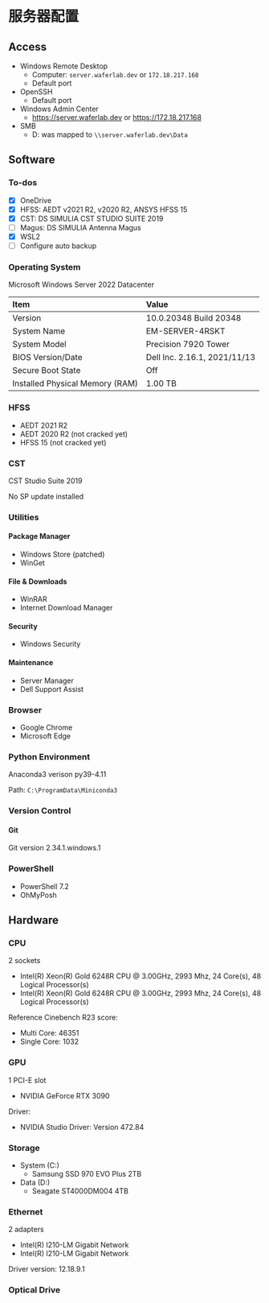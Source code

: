 # 服务器配置

## Access

- Windows Remote Desktop
  - Computer: `server.waferlab.dev` or `172.18.217.168`
  - Default port
- OpenSSH
  - Default port
- Windows Admin Center
  - https://server.waferlab.dev or https://172.18.217.168
- SMB
  - D: was mapped to `\\server.waferlab.dev\Data`

## Software

### To-dos

- [x] OneDrive
- [x] HFSS: AEDT v2021 R2, v2020 R2, ANSYS HFSS 15
- [x] CST: DS SIMULIA CST STUDIO SUITE 2019
- [ ] Magus: DS SIMULIA Antenna Magus
- [x] WSL2
- [ ] Configure auto backup

### Operating System

Microsoft Windows Server 2022 Datacenter

|Item|Value|
|:--|:--|
|Version|10.0.20348 Build 20348|
|System Name|EM-SERVER-4RSKT|
|System Model|Precision 7920 Tower|
|BIOS Version/Date|Dell Inc. 2.16.1, 2021/11/13|
|Secure Boot State|Off|
|Installed Physical Memory (RAM)|1.00 TB|

### HFSS

- AEDT 2021 R2
- AEDT 2020 R2 (not cracked yet)
- HFSS 15 (not cracked yet)

### CST

CST Studio Suite 2019

No SP update installed

### Utilities

#### Package Manager

- Windows Store (patched)
- WinGet

#### File & Downloads

- WinRAR
- Internet Download Manager

#### Security

- Windows Security

#### Maintenance

- Server Manager
- Dell Support Assist

### Browser

- Google Chrome
- Microsoft Edge

### Python Environment

Anaconda3 verison py39-4.11

Path: `C:\ProgramData\Miniconda3`

### Version Control

#### Git

Git version 2.34.1.windows.1

### PowerShell

- PowerShell 7.2
- OhMyPosh

## Hardware

### CPU

2 sockets

- Intel(R) Xeon(R) Gold 6248R CPU @ 3.00GHz, 2993 Mhz, 24 Core(s), 48 Logical Processor(s)
- Intel(R) Xeon(R) Gold 6248R CPU @ 3.00GHz, 2993 Mhz, 24 Core(s), 48 Logical Processor(s)

Reference Cinebench R23 score:

- Multi Core: 46351
- Single Core: 1032

### GPU

1 PCI-E slot

- NVIDIA GeForce RTX 3090

Driver:

- NVIDIA Studio Driver: Version 472.84

### Storage

- System (C:)
  - Samsung SSD 970 EVO Plus 2TB
- Data (D:)
  - Seagate ST4000DM004 4TB

### Ethernet

2 adapters

- Intel(R) I210-LM Gigabit Network
- Intel(R) I210-LM Gigabit Network

Driver version: 12.18.9.1

### Optical Drive